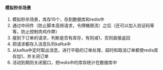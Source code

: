 #### 模拟秒杀场景
1. 模拟秒杀场景，库存10个，存到数据库和redis中
2. 通过中间件（防止脚本高频请求，令牌桶限流）之后（还可以加入验证码等等，防止控制肉鸡作弊）
3. 接到下订单的请求，判断是否有库存，有则减1，否则直接返回
4. 把请求都存入消息队列kafka中
5. 从kafka中定时取出消息，进行平稳的订单处理，超时和取消订单都使redis库存加1，并关闭订单
6. 活动到期则关闭窗口，把redis中的库存统计在数据库中